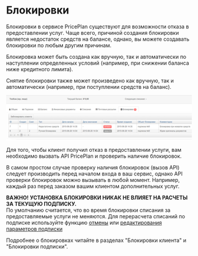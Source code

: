 # Блокировки

Блокировки в сервисе PricePlan существуют для возможности отказа в предоставлении услуг. Чаще всего, причиной создания блокировки является недостаток средств на балансе, однако, вы можете создавать блокировки по любым другим причинам.

Блокировка может быть создана как вручную, так и автоматически по наступлении определенных условий \(например, при снижении баланса ниже кредитного лимита\).

Снятие блокировки также может произведено как вручную, так и автоматически \(например, при поступлении средств на баланс\).

![&#x411;&#x43B;&#x43E;&#x43A;&#x438;&#x440;&#x43E;&#x432;&#x43A;&#x438; &#x43A;&#x43B;&#x438;&#x435;&#x43D;&#x442;&#x430;](../.gitbook/assets/blokirovki-list.png)

Для того, чтобы клиент получил отказ в предоставлении услуги, вам необходимо вызвать API PricePlan и проверить наличие блокировок.

В самом простом случае проверку наличия блокировок \(вызов API\) следует производить перед началом входа в ваш сервис, однако API проверки блокировок можно вызывать в любой момент. Например, каждый раз перед заказом вашим клиентом дополнительных услуг.

**ВАЖНО!**  **УСТАНОВКА БЛОКИРОВКИ НИКАК НЕ ВЛИЯЕТ НА РАСЧЕТЫ ЗА ТЕКУЩУЮ ПОДПИСКУ.**   
По умолчанию считается, что во время блокировки списания за предоставляемые услуги не меняются. Для перерасчета списаний по подписке используйте функцию [отмены](../deistviya_s_aktivnimi_podpiskami/subscription_cancellation.md) или [редактирования параметров подписки](../deistviya_s_aktivnimi_podpiskami/)

Подробнее о блокировках читайте в разделах "Блокировки клиента" и "Блокировки подписки".

